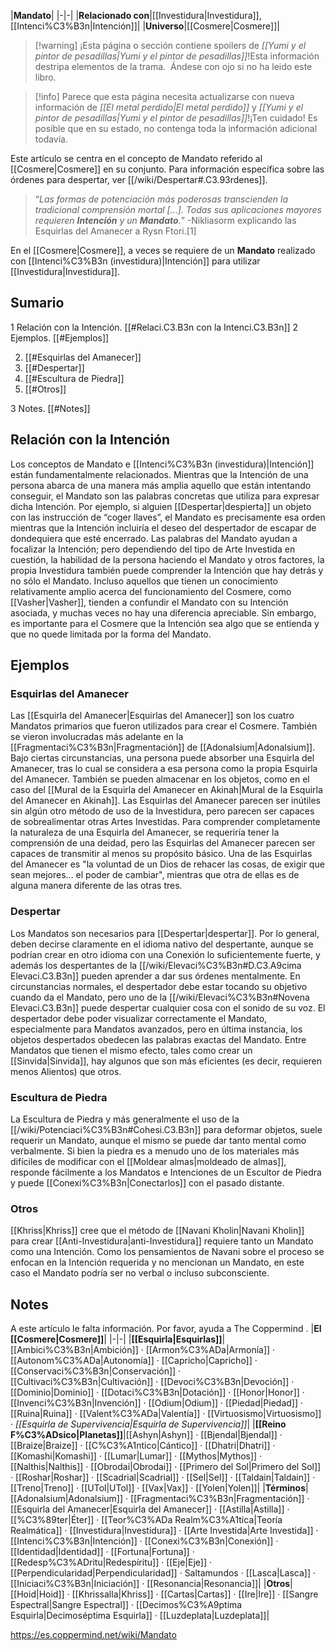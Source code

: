 

|**Mandato**|
|-|-|
|**Relacionado con**|[[Investidura\|Investidura]], [[Intenci%C3%B3n\|Intención]]|
|**Universo**|[[Cosmere\|Cosmere]]|

> [!warning] ¡Esta página o sección contiene spoilers de *[[Yumi y el pintor de pesadillas\|Yumi y el pintor de pesadillas]]*!Esta información destripa elementos de la trama.  Ándese con ojo si no ha leido este libro.

> [!info] Parece que esta página necesita actualizarse con nueva información de *[[El metal perdido\|El metal perdido]]* y *[[Yumi y el pintor de pesadillas\|Yumi y el pintor de pesadillas]]*!¡Ten cuidado! Es posible que en su estado, no contenga toda la información adicional todavía.

Este artículo se centra en el concepto de Mandato referido al [[Cosmere\|Cosmere]] en su conjunto. Para información específica sobre las órdenes para despertar, ver [[/wiki/Despertar#.C3.93rdenes]].
>“*Las formas de potenciación más poderosas transcienden la tradicional comprensión mortal […]. Todas sus aplicaciones mayores requieren **Intención** y un **Mandato**.*”
\-Nikliasorm explicando las Esquirlas del Amanecer a Rysn Ftori.[1]


En el [[Cosmere\|Cosmere]], a veces se requiere de un **Mandato** realizado con [[Intenci%C3%B3n (investidura)\|Intención]] para utilizar [[Investidura\|Investidura]]. 

## Sumario

1 Relación con la Intención. [[#Relaci.C3.B3n con la Intenci.C3.B3n]] 
2 Ejemplos. [[#Ejemplos]] 

2. [[#Esquirlas del Amanecer]] 
2. [[#Despertar]] 
2. [[#Escultura de Piedra]] 
2. [[#Otros]] 


3 Notes. [[#Notes]] 


## Relación con la Intención
Los conceptos de Mandato e [[Intenci%C3%B3n (investidura)\|Intención]] están fundamentalmente relacionados. Mientras que la Intención de una persona abarca de una manera más amplia aquello que están intentando conseguir, el Mandato son las palabras concretas que utiliza para expresar dicha Intención. Por ejemplo, si alguien [[Despertar\|despierta]] un objeto con las instrucción de “coger llaves”, el Mandato es precisamente esa orden mientras que la Intención incluiría el deseo del despertador de escapar de dondequiera que esté encerrado. Las palabras del Mandato ayudan a focalizar la Intención; pero dependiendo del tipo de Arte Investida en cuestión, la habilidad de la persona haciendo el Mandato y otros factores, la propia Investidura también puede comprender la Intención que hay detrás y no sólo el Mandato. Incluso aquellos que tienen un conocimiento relativamente amplio acerca del funcionamiento del Cosmere, como [[Vasher\|Vasher]], tienden a confundir el Mandato con su Intención asociada, y muchas veces no hay una diferencia apreciable. Sin embargo, es importante para el Cosmere que la Intención sea algo que se entienda y que no quede limitada por la forma del Mandato.

## Ejemplos
### Esquirlas del Amanecer
Las [[Esquirla del Amanecer\|Esquirlas del Amanecer]] son los cuatro Mandatos primarios que fueron utilizados para crear el Cosmere. También se vieron involucradas más adelante en la [[Fragmentaci%C3%B3n\|Fragmentación]] de [[Adonalsium\|Adonalsium]]. Bajo ciertas circunstancias, una persona puede absorber una Esquirla del Amanecer, tras lo cual se considera a esa persona como la propia Esquirla del Amanecer. También se pueden almacenar en los objetos, como en el caso del [[Mural de la Esquirla del Amanecer en Akinah\|Mural de la Esquirla del Amanecer en Akinah]]. Las Esquirlas del Amanecer parecen ser inútiles sin algún otro método de uso de la Investidura, pero parecen ser capaces de sobrealimentar otras Artes Investidas. Para comprender completamente la naturaleza de una Esquirla del Amanecer, se requeriría tener la comprensión de una deidad, pero las Esquirlas del Amanecer parecen ser capaces de transmitir al menos su propósito básico. Una de las Esquirlas del Amanecer es "la voluntad de un Dios de rehacer las cosas, de exigir que sean mejores... el poder de cambiar", mientras que otra de ellas es de alguna manera diferente de las otras tres.

### Despertar
Los Mandatos son necesarios para [[Despertar\|despertar]].  Por lo general, deben decirse claramente en el idioma nativo del despertante, aunque se podrían crear en otro idioma con una Conexión lo suficientemente fuerte, y además los despertantes de la [[/wiki/Elevaci%C3%B3n#D.C3.A9cima Elevaci.C3.B3n]] pueden aprender a dar sus órdenes mentalmente. En circunstancias normales, el despertador debe estar tocando su objetivo cuando da el Mandato, pero uno de la [[/wiki/Elevaci%C3%B3n#Novena Elevaci.C3.B3n]] puede despertar cualquier cosa con el sonido de su voz.  El despertador debe poder visualizar correctamente el Mandato, especialmente para Mandatos avanzados, pero en última instancia, los objetos despertados obedecen las palabras exactas del Mandato. Entre Mandatos que tienen el mismo efecto, tales como crear un [[Sinvida\|Sinvida]], hay algunos que son más eficientes (es decir, requieren menos Alientos) que otros.

### Escultura de Piedra
La Escultura de Piedra y más generalmente el uso de la [[/wiki/Potenciaci%C3%B3n#Cohesi.C3.B3n]] para deformar objetos, suele requerir un Mandato, aunque el mismo se puede dar tanto mental como verbalmente. Si bien la piedra es a menudo uno de los materiales más difíciles de modificar con el [[Moldear almas\|moldeado de almas]], responde fácilmente a los Mandatos e Intenciones de un Escultor de Piedra y puede [[Conexi%C3%B3n\|Conectarlos]] con el pasado distante.

### Otros
[[Khriss\|Khriss]] cree que el método de [[Navani Kholin\|Navani Kholin]] para crear [[Anti-Investidura\|anti-Investidura]] requiere tanto un Mandato como una Intención. Como los pensamientos de Navani sobre el proceso se enfocan en la Intención requerida y no mencionan un Mandato, en este caso el Mandato podría ser no verbal o incluso subconsciente.

## Notes

A este artículo le falta información. Por favor, ayuda a The Coppermind .
|**El [[Cosmere\|Cosmere]]**|
|-|-|
|**[[Esquirla\|Esquirlas]]**|[[Ambici%C3%B3n\|Ambición]] · [[Armon%C3%ADa\|Armonía]] · [[Autonom%C3%ADa\|Autonomía]] · [[Capricho\|Capricho]] · [[Conservaci%C3%B3n\|Conservación]] · [[Cultivaci%C3%B3n\|Cultivación]] · [[Devoci%C3%B3n\|Devoción]] · [[Dominio\|Dominio]] · [[Dotaci%C3%B3n\|Dotación]] · [[Honor\|Honor]] · [[Invenci%C3%B3n\|Invención]] · [[Odium\|Odium]] · [[Piedad\|Piedad]] · [[Ruina\|Ruina]] · [[Valent%C3%ADa\|Valentía]] · [[Virtuosismo\|Virtuosismo]] · *[[Esquirla de Supervivencia\|Esquirla de Supervivencia]]*|
|**[[Reino F%C3%ADsico\|Planetas]]**|[[Ashyn\|Ashyn]] · [[Bjendal\|Bjendal]] · [[Braize\|Braize]] · [[C%C3%A1ntico\|Cántico]] · [[Dhatri\|Dhatri]] · [[Komashi\|Komashi]] · [[Lumar\|Lumar]] · [[Mythos\|Mythos]] · [[Nalthis\|Nalthis]] · [[Obrodai\|Obrodai]] · [[Primero del Sol\|Primero del Sol]] · [[Roshar\|Roshar]] · [[Scadrial\|Scadrial]] · [[Sel\|Sel]] · [[Taldain\|Taldain]] · [[Treno\|Treno]] · [[UTol\|UTol]] · [[Vax\|Vax]] · [[Yolen\|Yolen]]|
|**Términos**|[[Adonalsium\|Adonalsium]] · [[Fragmentaci%C3%B3n\|Fragmentación]] · [[Esquirla del Amanecer\|Esquirla del Amanecer]] · [[Astilla\|Astilla]] · [[%C3%89ter\|Éter]] · [[Teor%C3%ADa Realm%C3%A1tica\|Teoría Realmática]] · [[Investidura\|Investidura]] · [[Arte Investida\|Arte Investida]] · [[Intenci%C3%B3n\|Intención]] · [[Conexi%C3%B3n\|Conexión]] · [[Identidad\|Identidad]] · [[Fortuna\|Fortuna]] · [[Redesp%C3%ADritu\|Redespíritu]] · [[Eje\|Eje]] · [[Perpendicularidad\|Perpendicularidad]] · Saltamundos · [[Lasca\|Lasca]] · [[Iniciaci%C3%B3n\|Iniciación]] · [[Resonancia\|Resonancia]]|
|**Otros**|[[Hoid\|Hoid]] · [[Khrissalla\|Khriss]] · [[Cartas\|Cartas]] · [[Ire\|Ire]] · [[Sangre Espectral\|Sangre Espectral]] · [[Decimos%C3%A9ptima Esquirla\|Decimoséptima Esquirla]] · [[Luzdeplata\|Luzdeplata]]|



https://es.coppermind.net/wiki/Mandato